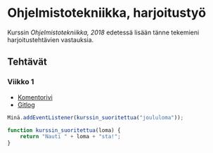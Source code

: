 # Ohjelmistotekniikka, harjoitustyö
Kurssin *Ohjelmistotekniikka, 2018* edetessä lisään tänne tekemieni harjoitustehtävien vastauksia.
 
## Tehtävät
 
### Viikko 1
 
* [Komentorivi](https://github.com/pyigyli/ot-harjoitustyo/blob/master/laskarit/viikko1/komentorivi.txt)
* [Gitlog](https://github.com/pyigyli/ot-harjoitustyo/blob/master/laskarit/viikko1/gitlog.txt)
 
```javascript
Minä.addEventListener(kurssin_suoritettua("joululoma"));

function kurssin_suoritettua(loma) {
    return "Nauti " + loma + "sta!";
}
```
